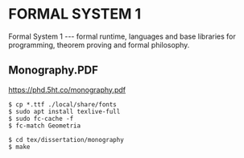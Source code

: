 FORMAL SYSTEM 1
===============

Formal System 1 --- formal runtime, languages and base libraries for programming, theorem proving and formal philosophy.

Monography.PDF
--------------

https://phd.5ht.co/monography.pdf

```
$ cp *.ttf ./local/share/fonts
$ sudo apt install texlive-full
$ sudo fc-cache -f
$ fc-match Geometria
```

```
$ cd tex/dissertation/monography
$ make
```

